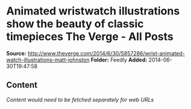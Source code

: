 # Animated wristwatch illustrations show the beauty of classic timepieces The Verge - All Posts

**Source:** http://www.theverge.com/2014/6/30/5857286/wrist-animated-watch-illustrations-matt-johnston
**Folder:** Feedly
**Added:** 2014-06-30T19:47:58




## Content
*Content would need to be fetched separately for web URLs*
